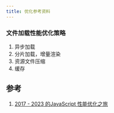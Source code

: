 ```yaml
---
title: 优化参考资料
---
```


### 文件加载性能优化策略

1. 异步加载
2. 分片加载，增量渲染
3. 资源文件压缩
4. 缓存

## 参考

1. [2017 - 2023 的JavaScript 性能优化之旅](https://mp.weixin.qq.com/s/0ZcObUm6eS7tSMbrT-cL4Q)
